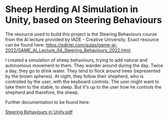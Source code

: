 # Sheep Herding AI Simulation in Unity, based on Steering Behaviours

The resource used to build this project is the Steering Behaviours course from the AI lecture provided by IADE - Creative University. Exact resource can be found here: https://edirlei.com/aulas/game-ai-2022/GAME_AI_Lecture_04_Steering_Behaviours_2022.html.

I created a simulation of sheep behaviours, trying to add natural and autonomous movement to them. They wander around during the day. Twice a day, they go to drink water. They tend to flock around trees (represented by the brown spheres). At night, they follow their shepherd, who is controlled by the user, with the keyboard controls. The user might want to take them to the stable, to sleep. But it's up to the user how he controls the shepherd and therefore, the sheep.

Further documentation to be found here:

[Steering Behaviours in Unity.pdf](https://github.com/francescadragut/Sheep-Herding-AI-Simulation-in-Unity/files/10882474/Steering.Behaviours.in.Unity.pdf)
